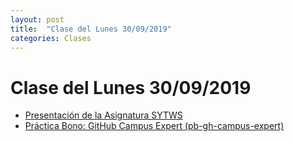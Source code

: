 ```yaml
---
layout: post
title:  "Clase del Lunes 30/09/2019"
categories: Clases
---
```


# Clase del Lunes 30/09/2019

* [Presentación de la Asignatura SYTWS](https://ull-mii-sytws-1920.github.io/tema0-presentacion/)
* [Práctica Bono: GitHub Campus Expert (pb-gh-campus-expert)](https://ull-mii-sytws-1920.github.io/tema0-presentacion/practicas/pb-gh-campus-expert/)
